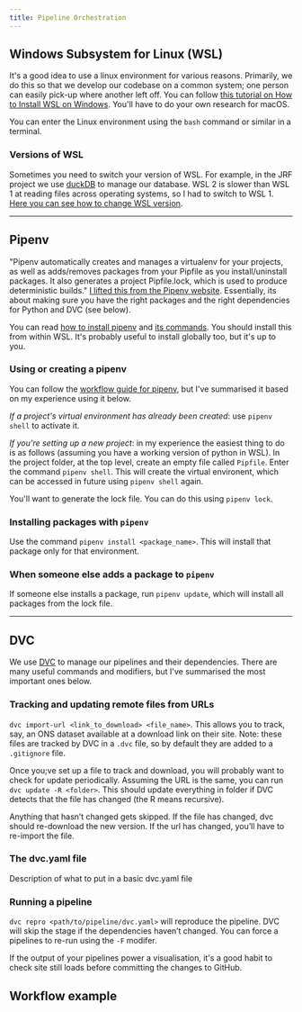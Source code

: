 ```yaml
---
title: Pipeline Orchestration
---
```


## Windows Subsystem for Linux (WSL)

It's a good idea to use a linux environment for various reasons. Primarily, we do this so that we develop our codebase on a common system; one person can easily pick-up where another left off. You can follow [this tutorial on How to Install WSL on Windows](https://learn.microsoft.com/en-us/windows/wsl/install). You'll have to do your own research for macOS.

You can enter the Linux environment using the `bash` command or similar in a terminal.

### Versions of WSL

Sometimes you need to switch your version of WSL. For example, in the JRF project we use [duckDB](https://duckdb.org/) to manage our database. WSL 2 is slower than WSL 1 at reading files across operating systems, so I had to switch to WSL 1. [Here you can see how to change WSL version](https://learn.microsoft.com/en-us/windows/wsl/install#set-up-your-linux-user-info).

-------------------------

## Pipenv

"Pipenv automatically creates and manages a virtualenv for your projects, as well as adds/removes packages from your Pipfile as you install/uninstall packages. It also generates a project Pipfile.lock, which is used to produce deterministic builds." [I lifted this from the Pipenv website](https://pipenv.pypa.io/en/latest/). Essentially, its about making sure you have the right packages and the right dependencies for Python and DVC (see below).

You can read [how to install pipenv](https://pipenv.pypa.io/en/latest/installation/) and [its commands](https://pipenv.pypa.io/en/latest/commands/). You should install this from within WSL. It's probably useful to install globally too, but it's up to you.

### Using or creating a pipenv

You can follow the [workflow guide for pipenv](https://docs.pipenv.org/basics/#example-pipenv-workflow), but I've summarised it based on my experience using it below.

*If a project's virtual environment has already been created*: use `pipenv shell` to activate it.

*If you're setting up a new project*: in my experience the easiest thing to do is as follows (assuming you have a working version of python in WSL).
In the project folder, at the top level, create an empty file called `Pipfile`.
Enter the command `pipenv shell`. This will create the virtual environent, which can be accessed in future using `pipenv shell` again.

You'll want to generate the lock file. You can do this using `pipenv lock`.

### Installing packages with `pipenv`

Use the command `pipenv install <package_name>`. This will install that package only for that environment.

### When someone else adds a package to `pipenv`

If someone else installs a package, run `pipenv update`, which will install all packages from the lock file.

-------------------------

## DVC

We use [DVC](https://dvc.org/) to manage our pipelines and their dependencies. There are many useful commands and modifiers, but I've summarised the most important ones below.

### Tracking and updating remote files from URLs

`dvc import-url <link_to_download> <file_name>`. This allows you to track, say, an ONS dataset available at a download link on their site. Note: these files are tracked by DVC in a `.dvc` file, so by default they are added to a `.gitignore` file.

Once you;ve set up a file to track and download, you will probably want to check for update periodically. Assuming the URL is the same, you can run `dvc update -R <folder>`. This should update everything in folder if DVC detects that the file has changed (the R means recursive).

Anything that hasn’t changed gets skipped. If the file has changed, dvc should re-download the new version. If the url has changed, you’ll have to re-import the file.

### The dvc.yaml file

Description of what to put in a basic dvc.yaml file

### Running a pipeline

`dvc repro <path/to/pipeline/dvc.yaml>` will reproduce the pipeline. DVC will skip the stage if the dependencies haven’t changed. You can force a pipelines to re-run using the `-F` modifer.

If the output of your pipelines power a visualisation, it's a good habit to check site still loads before committing the changes to GitHub.

## Workflow example

